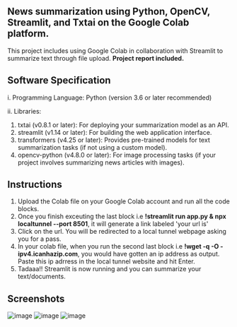 ## News summarization using Python, OpenCV, Streamlit, and Txtai on the Google Colab platform.

This project includes using Google Colab in collaboration with Streamlit to summarize text through file upload. **Project report included.**

## Software Specification

i.     Programming Language:
Python (version 3.6 or later recommended)

ii.    Libraries:
1. txtai (v0.8.1 or later): For deploying your summarization model as an API.
2. streamlit (v1.14 or later): For building the web application interface.
3. transformers (v4.25 or later): Provides pre-trained models for text summarization tasks (if not using a custom model).
4. opencv-python (v4.8.0 or later): For image processing tasks (if your project involves summarizing news articles with images).

## Instructions

1. Upload the Colab file on your Google Colab account and run all the code blocks.
2. Once you finish exceuting the last block i.e **!streamlit run app.py & npx localtunnel --port 8501**, it will generate a link labeled 'your url is'
3. Click on the url. You will be redirected to a local tunnel webpage asking you for a pass.
4. In your colab file, when you run the second last block i.e **!wget -q -O - ipv4.icanhazip.com**, you would have gotten an ip address as output. Paste this ip adrress in the local tunnel website and hit Enter.
5. Tadaaa!! Streamlit is now running and you can summarize your text/documents.

## Screenshots

![image](https://github.com/get-aastha/text_summarizer/assets/108509128/2d7b0730-09c3-49d9-9d20-8edddcd62401)
![image](https://github.com/get-aastha/text_summarizer/assets/108509128/393a58c6-3fd9-4bc1-b5ed-e16994c12db7)
![image](https://github.com/get-aastha/text_summarizer/assets/108509128/a24cb99f-7799-412d-8b1f-8ae874cf2a37)
